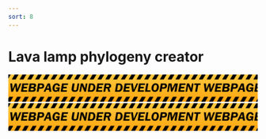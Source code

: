 ```yaml
---
sort: 8
---
```



# Lava lamp phylogeny creator


<html>
<head>
<link rel="stylesheet" type="text/css" href="style.css">
</head>
<body>
<img src="DANGER.png">
<canvas id="myCanvas" width="100%" height="100%"></canvas>
<img src="DANGER.png">
<script src="tree.js"></script>
</body>
</html>